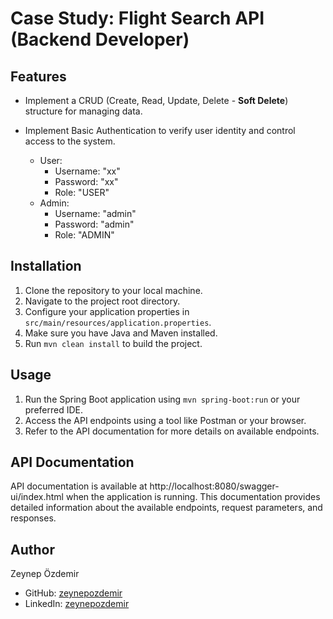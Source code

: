 # Case Study: Flight Search API (Backend Developer)


## Features
- Implement a CRUD (Create, Read, Update, Delete - **Soft Delete**) structure for managing data.

- Implement Basic Authentication to verify user identity and control access to the system.

    - User: 
        - Username: "xx"
        - Password: "xx"
        - Role: "USER"
    - Admin: 
        - Username: "admin"
        - Password: "admin"
        - Role: "ADMIN"

## Installation

1. Clone the repository to your local machine.
2. Navigate to the project root directory.
3. Configure your application properties in `src/main/resources/application.properties`.
4. Make sure you have Java and Maven installed.
5. Run `mvn clean install` to build the project.

## Usage

1. Run the Spring Boot application using `mvn spring-boot:run` or your preferred IDE.
2. Access the API endpoints using a tool like Postman or your browser.
3. Refer to the API documentation for more details on available endpoints.

## API Documentation

API documentation is available at http://localhost:8080/swagger-ui/index.html when the application is running. This documentation provides detailed information about the available endpoints, request parameters, and responses.

## Author

Zeynep Özdemir

- GitHub: [zeynepozdemir](https://github.com/zeyn-app)
- LinkedIn: [zeynepozdemir](linkedin.com/in/zzeynepozdemir)